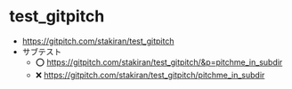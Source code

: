 # test_gitpitch
- https://gitpitch.com/stakiran/test_gitpitch
- サブテスト
  - :o: https://gitpitch.com/stakiran/test_gitpitch/&p=pitchme_in_subdir
  - :x: https://gitpitch.com/stakiran/test_gitpitch/pitchme_in_subdir
